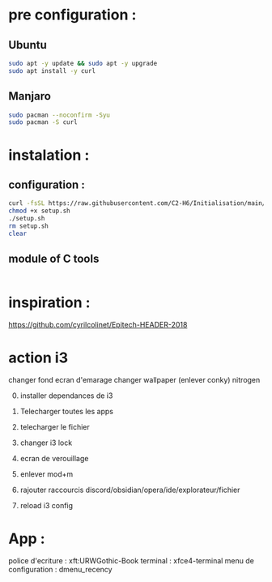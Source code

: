 
# pre configuration :

## Ubuntu
``` bash
sudo apt -y update && sudo apt -y upgrade
sudo apt install -y curl
```

## Manjaro
```bash
sudo pacman --noconfirm -Syu
sudo pacman -S curl
```

# instalation :

## configuration :
```bash
curl -fsSL https://raw.githubusercontent.com/C2-H6/Initialisation/main/init.sh -o init.sh
chmod +x setup.sh
./setup.sh
rm setup.sh
clear
```

## module of C tools
```bash

```

# inspiration :
https://github.com/cyrilcolinet/Epitech-HEADER-2018




# action i3
changer fond ecran d'emarage
changer wallpaper
(enlever conky)
nitrogen

0. installer dependances de i3
1. Telecharger toutes les apps
2. telecharger le fichier


4. changer i3 lock
5. ecran de verouillage
7. enlever mod+m
8. rajouter raccourcis discord/obsidian/opera/ide/explorateur/fichier
9. reload i3 config


# App :
police d'ecriture : xft:URWGothic-Book
terminal : xfce4-terminal
menu de configuration : dmenu_recency
